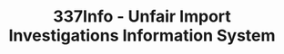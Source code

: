 ---
bigquery: https://console.cloud.google.com/bigquery?p=patents-public-data&d=usitc_investigations&page=dataset&project=sheets-management-319211
citation: US International Trade Commission 337Info Unfair Import Investigations Information
  System
contributors: US International Trade Comission
cost: None
description: US International Trade Commission 337Info Unfair Import Investigations
  Information System contains data on investigations done under Section 337. Section
  337 declares the infringement of certain statutory intellectual property rights
  and other forms of unfair competition in import trade to be unlawful practices.
  Most Section 337 investigations involve allegations of patent or registered trademark
  infringement.
documentation: FAQ and tutorial available on the site
last_edit: Mon, 04 Apr 2022 19:10:40 GMT
location: https://pubapps2.usitc.gov/337external/
maintained_by: US International Trade Comission
schema_fields: '[''reportingRequirements'', ''trademarkNumbers'', ''scheduledStartDateEvidHear'',
  ''cafcAppeals'', ''htsNumbers'', ''issueDateOtherNonFinal'', ''docketNo'', ''copyrightNumbers'',
  ''respondent'', ''invUnfairAct'', ''startDateMarkmanHearing'', ''patentNumber'',
  ''scheduledEndDateEvidHear'', ''actualEndDateEvidHear'', ''currentActiveALJ'', ''dateCreated'',
  ''ouiiParticipation'', ''complainant'', ''patentNumbers'', ''id'', ''internalRemand'',
  ''dateComplaintFiled'', ''investigationTermDate'', ''investigationNo'', ''targetDate'',
  ''teoReliefGranted'', ''teoProceedingInvolved'', ''investigationType'', ''publication_number'',
  ''markmanHearing'', ''endDateMarkmanHearing'', ''lastUpdated'', ''teoIdIssueDate'',
  ''dateOfPublicationFrNotice'', ''finalDetViolation'', ''actualStartDateEvidHear'',
  ''teoIdDueDate'', ''gcAttorney'', ''finalDetNoViolation'', ''finalIdOnViolationIssue'',
  ''aljAssigned'', ''currentStatus'', ''finalIdOnViolationDue'', ''title'', ''ouiiAttorney'']'
shortname: unfair_import_investigations
tags:
- import
- legal
- trade
timeframe: 2008-2021 (prior to 2008 downloadable as a JSON file)
title: 337Info - Unfair Import Investigations Information System
uuid: 2721f5ec-e599-4890-9265-9706719fc71e
---